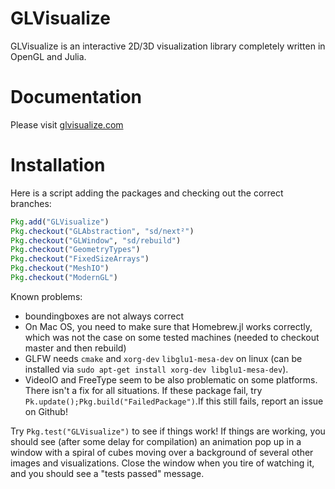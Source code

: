 # GLVisualize

GLVisualize is an interactive 2D/3D visualization library completely written in OpenGL and Julia.

# Documentation


Please visit [glvisualize.com](http://www.glvisualize.com/)


# Installation

Here is a script adding the packages and checking out the correct branches:

```Julia
Pkg.add("GLVisualize")
Pkg.checkout("GLAbstraction", "sd/next²")
Pkg.checkout("GLWindow", "sd/rebuild")
Pkg.checkout("GeometryTypes")
Pkg.checkout("FixedSizeArrays")
Pkg.checkout("MeshIO")
Pkg.checkout("ModernGL")
```


Known problems:
- boundingboxes are not always correct
- On Mac OS, you need to make sure that Homebrew.jl works correctly, which was not the case on some tested machines (needed to checkout master and then rebuild)
- GLFW needs `cmake` and `xorg-dev` `libglu1-mesa-dev` on linux (can be installed via `sudo apt-get install xorg-dev libglu1-mesa-dev`).
- VideoIO and FreeType seem to be also problematic on some platforms. There isn't a fix for all situations. If these package fail, try `Pk.update();Pkg.build("FailedPackage")`.If this still fails, report an issue on Github!

Try `Pkg.test("GLVisualize")` to see if things work! If things are working, you should see (after some delay for compilation) an animation pop up in a window with a spiral of cubes moving over a background of several other images and visualizations.
Close the window when you tire of watching it, and you should see a "tests passed" message.
